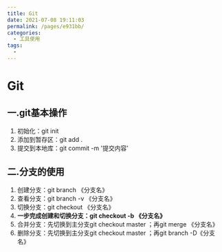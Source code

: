 ```yaml
---
title: Git
date: 2021-07-08 19:11:03
permalink: /pages/e931bb/
categories:
  - 工具使用
tags:
  - 
---
```

# Git

## 一.git基本操作

1. 初始化：git init
2. 添加到暂存区：git add .
3. 提交到本地库：git commit -m '提交内容'

## 二.分支的使用

1. 创建分支：git branch 《分支名》
2. 查看分支：git branch -v 《分支名》
3. 切换分支：git checkout 《分支名》
4. **一步完成创建和切换分支：git checkout -b 《分支名》**
5. 合并分支：先切换到主分支git checkout master ；再git merge 《分支名》
6. 删除分支：先切换到主分支git checkout master ；再git branch -D《分支名》